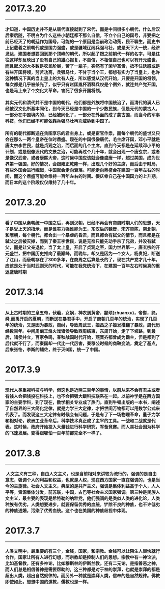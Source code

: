 # 2017.3.20
*************
#### 才知道，中国历史并不是从唐代直接就到了宋代，而是中间很多小朝代，什么后汉后秦后随，不明白为什么这些小朝廷都不那么自信，不立个自己的国号，非要把之前已经灭了的朝廷作为国号，可能的一个原因是当前政治动荡，民不聊生，而史书上记载着之前朝代或是国力强盛，或是疆域辽阔兵强马壮，或是天下大一统，经济发达，建国者想要回到那个顶峰的朝代，所以起了跟之前朝代一样的名字，可是往往这样却反映出了没有自己的雄心报复，不自信，不相信自己也可以有开元盛世，而且起义的大多数是农民阶层，苦了一辈子，突然有了荣华富贵，抵不住诱惑或是有些开国将领，劳苦功高，兵强马壮，不甘于当个王，都想有实力了当皇上，也许这种情况下真的当上皇上的大有人在，所以感觉从汉代开始，只要是开国的将领，每次都是几乎被杀光了，似乎只有赵匡胤杯酒释兵权是个例外，就连共产党开国，也是马上来了个文化大革命，害死了很多开国将领。
#### 其实元代和清代并不是中国的朝代，他们都是外族将中国统治了，而清代的满人已经被汉文化所基本同化，到今天已经是中国的一个少数民族，但是元代的蒙古人，一部分在中国境内的，已经被同化了，一部分在外面的成了蒙古国，而当今的军事科技，他们已经不可能依靠兵强马壮再次威胁到中国了。
#### 所有的朝代都断送在贪图享乐的君主身上，或是宦官作祟，而每个朝代的盛世又只会在那么一两个皇帝在位时鼎盛。现在的中国很像唐代，毛主席开国，邓小平就是唐太宗李世民，就是贞观之治，而后面的几个主席，直到今天都是在延续邓小平的计划，或是很像汉代的文景之治，可能再过个几十年，就会出现一个唐玄宗，或者是像汉武帝，或者康熙大帝，这时候中国应该就会像盛唐一样，超过美国，成为世界第一强国，好的情况，会跟雍正乾隆一样，出现几个好的主席，而后由于时局，有些外国会进行崛起，中国就会走向衰落。可能走向鼎盛会在建国一百年左右的时间，而这个鼎盛可能会维持一百年左右的时间。很庆幸自己在中国国力的上升期。而日本的这个阶段仅仅维持了几十年。
# 2017.3.20
*************
#### 看了中国从秦朝统一中国之后，再到汉朝，已经不再会有商周时期人们的思想，天子是受上天的指示，而是谁实力强谁能为王，东汉后的魏晋，宋齐梁陈，南北朝，和隋朝，每个朝代，都会出一个暴虐的昏君，而且都会有弑父的情节，而且都是在弑父之后被灭掉，而到了秦王李世民，说是无奈只能先动手杀了兄弟，并没有弑父，而是让父亲退位，当了太上皇，开启了贞观之至，国力世界第一，唐玄宗的开元盛世，把中国历史推向了最巅峰，而晚年，却又是因为一个女人，杨贵妃，断送了江山，而唐朝存在了300多年，在商周之后算是长的了，现在共产党才几十年，应该是处于当时武则天的时代，可能在我党统治下，在建国一百年左右时候真的重返盛唐时期
# 2017.3.14
**************
#### 从上古时期的三皇五帝，伏羲，女娲，神农到黄帝，颛顼(zhuanxu)，帝喾，尧，舜,而禹开启的夏朝，而断送在暴君手中，开启了商朝几百年的统治，实现了几百年的统治，又是因为暴政，商纣，导致周武王，姬昌之子姬发推翻了暴政，周代历经数百年。中间周幽王烽火戏诸侯导致西周结束，东周开始，走了下坡路，到最后，诸侯并立，百家争鸣，春秋战国时代开始，燕晋齐都曾成为霸主，但是都到了后代就不行了，而秦国却一代比一代厉害，秦穆公时候的商鞅变法，奠定了基点，后来张怡，李斯的辅佐，终于灭6国，统一了中国。
# 2017.3.9
**************
#### 现代人类重视科技与科学，但这也是近两三百年的事情，以前从来不会有君主或者有钱人会把钱投在科技上，也不会把强大跟科技联系在一起。以前神学是在西方国家的主要学科，到了现在，数学相关专业成了热门。直到牛顿出版的一本书，阐述了自然界的三大简化定律，就是力学三大定律，才把世间万物都可以用数学公式来代表了。而发现这三大定律有时候会有问题，于是有了下一场物理革命，量子力学和相对论，欧洲工业革命后，科学技术真正成了主宰的工具。一战和二战就是代表。这时候，政府开始投入大量钱进行科学研究，军备竞赛。而人类社会因为科学的飞速发展。变得跟哪怕一百年前都完全不一样了。
# 2017.3.8
**************
####  人文主义有三种，自由人文主义，也是当前相对来讲较为流行的，强调的是自由意志，强调个人的利益和权益，也就是人权，现在西方国家一直在强调的，也是当今的主旋律。社会人文主义，典型的是共产主义，强调是集体利益高于个人，人人平等，资源集体分发，前苏联，中国，古巴等社会主义国家强调。第三种是民族人文主义，最主要的表现是希特勒的纳粹党，他们强调的是类似人类的进化论，人类种族有优劣，人类想要进步，就要保留优秀的血统，铲除不良的种族，也不许低劣的种族通婚，污染了优秀血统。这个也在美国的种族歧视中体现。
# 2017.3.7
**************
#### 人类文明中，最重要的有三个，金钱，国家，和宗教。金钱可以让陌生人很快就行合作，国家让所有人进行幻想，而宗教却是控制人们的思想。宗教中有一神论派，比如基督教，还有多神论，比如穆斯林的伊斯兰教。还有二元论，是指善恶之神，而人们总是相信善神是需要帮助的，这三种都是对于神的崇拜，也就是崇拜的都是超出人类，超出自然规律的。而另外一种就是崇拜人类，信奉的是自然规律。佛教即使如此，想想中国的道教，儒教也是一样。
